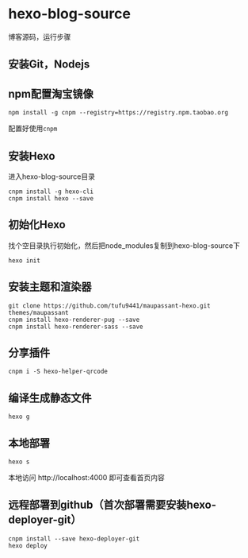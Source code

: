 # hexo-blog-source
博客源码，运行步骤

## 安装Git，Nodejs

[Git下载地址]: http://git-scm.com/	"Git下载"
[Nodejs]: http://nodejs.org/	"Nodejs下载"

## npm配置淘宝镜像
```
npm install -g cnpm --registry=https://registry.npm.taobao.org
```
配置好使用`cnpm`

## 安装Hexo
进入hexo-blog-source目录
```
cnpm install -g hexo-cli
cnpm install hexo --save
```

## 初始化Hexo
找个空目录执行初始化，然后把node_modules复制到hexo-blog-source下
```
hexo init
```

## 安装主题和渲染器
```
git clone https://github.com/tufu9441/maupassant-hexo.git themes/maupassant
cnpm install hexo-renderer-pug --save
cnpm install hexo-renderer-sass --save
```

## 分享插件
```
cnpm i -S hexo-helper-qrcode
```

## 编译生成静态文件
```
hexo g
```

## 本地部署
```
hexo s
```
本地访问 http://localhost:4000
即可查看首页内容

## 远程部署到github（首次部署需要安装hexo-deployer-git）
```
cnpm install --save hexo-deployer-git
hexo deploy
```

